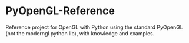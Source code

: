 # PyOpenGL-Reference
Reference project for OpenGL with Python using the standard PyOpenGL (not the moderngl python lib), with knowledge and examples.
